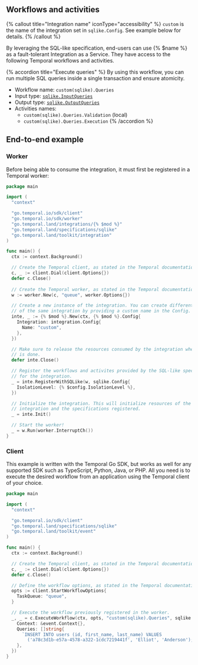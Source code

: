## Workflows and activities

{% callout title="Integration name" iconType="accessibility" %}
  `custom` is the name of the integration set in `sqlike.Config`. See example below
  for details.
{% /callout %}

By leveraging the SQL-like specification, end-users can use {% $name %} as a
fault-tolerant Integration as a Service. They have access to the following
Temporal workflows and activities.

{% accordion title="Execute queries" %}
  By using this workflow, you can run multiple SQL queries inside a single
  transaction and ensure atomicity.

  - Workflow name: `custom(sqlike).Queries`
  - Input type: [`sqlike.InputQueries`](https://pkg.go.dev/go.temporal.land/specifications/sqlike#InputQueries)
  - Output type: [`sqlike.OutputQueries`](https://pkg.go.dev/go.temporal.land/specifications/sqlike#OutputQueries)
  - Activities names:
    - `custom(sqlike).Queries.Validation` (local)
    - `custom(sqlike).Queries.Execution`
{% /accordion %}

## End-to-end example

### Worker

Before being able to consume the integration, it must first be registered in a
Temporal worker:

```go
package main

import (
  "context"

  "go.temporal.io/sdk/client"
  "go.temporal.io/sdk/worker"
  "go.temporal.land/integrations/{% $mod %}"
  "go.temporal.land/specifications/sqlike"
  "go.temporal.land/toolkit/integration"
)

func main() {
  ctx := context.Background()

  // Create the Temporal client, as stated in the Temporal documentation.
  c, _ := client.Dial(client.Options{})
  defer c.Close()
  
  // Create the Temporal worker, as stated in the Temporal documentation.
  w := worker.New(c, "queue", worker.Options{})

  // Create a new instance of the integration. You can create different instances
  // of the same integration by providing a custom name in the Config.
  inte, _ := {% $mod %}.New(ctx, {% $mod %}.Config{
    Integration: integration.Config{
      Name: "custom",
    },
  })

  // Make sure to release the resources consumed by the integration when process
  // is done.
  defer inte.Close()

  // Register the workflows and activites provided by the SQL-like specification
  // for the integration.
  _ = inte.RegisterWithSQLike(w, sqlike.Config{
    IsolationLevel: {% $config.IsolationLevel %},
  })

  // Initialize the integration. This will initialize resources of the said
  // integration and the specifications registered.
  _ = inte.Init()

  // Start the worker!
  _ = w.Run(worker.InterruptCh())
}
```

### Client

This example is written with the Temporal Go SDK, but works as well for any
supported SDK such as TypeScript, Python, Java, or PHP. All you need is to
execute the desired workflow from an application using the Temporal client of
your choice.

```go
package main

import (
  "context"

  "go.temporal.io/sdk/client"
  "go.temporal.land/specifications/sqlike"
  "go.temporal.land/toolkit/event"
)

func main() {
  ctx := context.Background()

  // Create the Temporal client, as stated in the Temporal documentation.
  c, _ := client.Dial(client.Options{})
  defer c.Close()

  // Define the workflow options, as stated in the Temporal documentation.
  opts := client.StartWorkflowOptions{
    TaskQueue: "queue",
  }

  // Execute the workflow previously registered in the worker.
  _, _ = c.ExecuteWorkflow(ctx, opts, "custom(sqlike).Queries", sqlike.InputQueries{
    Context: &event.Context{},
    Queries: []string{
      `INSERT INTO users (id, first_name, last_name) VALUES
        ('a78c3d1b-e57a-4578-a322-1cdc7219441f', 'Elliot', 'Anderson');`,
    },
  })
}
```
